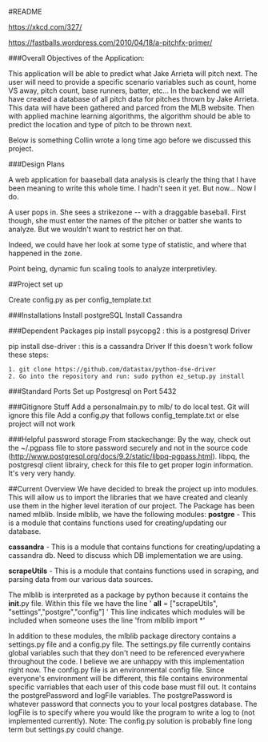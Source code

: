 #README

https://xkcd.com/327/

https://fastballs.wordpress.com/2010/04/18/a-pitchfx-primer/


###Overall Objectives of the Application:

This application will be able to predict what Jake Arrieta will pitch next. The user will need
to provide a specific scenario variables such as count, home VS away, pitch count, base runners, batter, etc...
In the backend we will have created a database of all pitch data for pitches thrown by Jake Arrieta.
This data will have been gathered and parced from the MLB website. Then with applied machine learning
algorithms, the algorithm should be able to predict the location and type of pitch to be thrown next.


Below is something Collin wrote a long time ago before we discussed this project.

###Design Plans

A web application for baaseball data analysis is clearly the thing that I have been
meaning to write this whole time. I hadn't seen it yet. But now... Now I do. 

A user pops in. She sees a strikezone -- with a draggable baseball. First though,
she must enter the names of the pitcher or batter she wants to analyze. But we wouldn't want 
to restrict her on that.

Indeed, we could have her look at some type of statistic, and where that happened in the zone.

Point being, dynamic fun scaling tools to analyze interpretivley. 

##Project set up

Create config.py as per config_template.txt

###Installations
Install postgreSQL
Install Cassandra

###Dependent Packages
pip install psycopg2 : this is a postgresql Driver

pip install dse-driver : this is a cassandra Driver
    If this doesn't work follow these steps:
    
    1. git clone https://github.com/datastax/python-dse-driver
    2. Go into the repository and run: sudo python ez_setup.py install
  


###Standard Ports
Set up Postgresql on Port 5432

###Gitignore Stuff
Add a personalmain.py to mlb/ to do local test. Git will ignore this file
Add a config.py that follows config_template.txt or else project will not work

###Helpful password storage
From stackechange: By the way, check out the ~/.pgpass file to store password securely and not
in the source code (http://www.postgresql.org/docs/9.2/static/libpq-pgpass.html). libpq, the postgresql client librairy,
check for this file to get proper login information. It's very very handy.

##Current Overview
We have decided to break the project up into modules. This will allow us to import the libraries that we
have created and cleanly use them in the higher level iteration of our project. The Package has been named
mlblib. Inside mlblib, we have the following modules:
   __postgre__ - This is a module that contains functions used for creating/updating our database.
   
   __cassandra__ - This is a module that contains functions for creating/updating a cassandra db. Need to discuss which 
   DB implementation we are using.
   
   __scrapeUtils__ - This is a module that contains functions used in scraping, and parsing data from our various data sources.

The mlblib is interpreted as a package by python because it contains the __init__.py file. Within this file we have the line
' __all__ = ["scrapeUtils", "settings","postgre","config"] '
This line indicates which modules will be included when someone uses the line 
'from mlblib import *' 

In addition to these modules, the mlblib package directory contains a settings.py file and a config.py file. The settings.py
file currently contains global variables such that they don't need to be referenced everywhere throughout the code. I believe
we are unhappy with this implementation right now. The config.py file is an environmental config file. Since everyone's
environment will be different, this file contains environmental specific varriables that each user of this code base must fill out.
It contains the postgrePassword and logFile variables. The postgrePassword is whatever password that connects you to your local
postgres database. The logFile is to specify where you would like the program to write a log to (not implemented currently).
Note: The config.py solution is probably fine long term but settings.py could change.